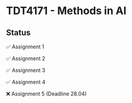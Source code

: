 # TDT4171 - Methods in AI

## Status
:white_check_mark:  Assignment 1

:white_check_mark:  Assignment 2

:white_check_mark:  Assignment 3

:white_check_mark:  Assignment 4

:x:  Assignment 5   (Deadline 28.04)
